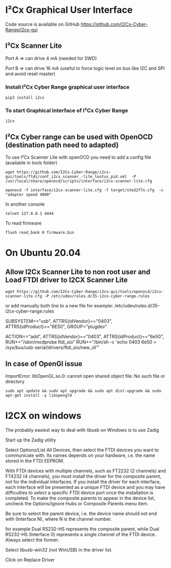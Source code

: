 # I²Cx Graphical User Interface
Code source is available on GitHub
https://github.com/I2Cx-Cyber-Range/i2cx-gui

## I²Cx Scanner Lite
Port A => can drive 4 mA (needed for SWD)

Port B => can drive 16 mA (useful to force logic level on bus like I2C and SPI and avoid reset master)

### Install I²Cx Cyber Range graphical user interface
```console
pip3 install i2cx
```

### To start Graphical Interface of I²Cx Cyber Range
```console
i2cx
```

## I²Cx Cyber range can be used with OpenOCD (destination path need to adapted)
To use I²Cx Scanner Lite with openOCD you need to add a config file (available in tools folder) 
```console
wget https://github.com/I2Cx-Cyber-Range/i2cx-gui/tools/ftdi/conf_i2cx_scanner_-lite_lootus_pid.xml  -P /usr/local/share/openocd/scripts/interface/i2cx-scanner-lite.cfg
```

```console
openocd -f interface/i2cx-scanner-lite.cfg -f target/stm32f7x.cfg  -c "adapter speed 4000"
```

In another console
```console
telnet 127.0.0.1 4444
```

To read firmware
```console
flash read_bank 0 firmware.bin
```

# On Ubuntu 20.04

## Allow I2Cx Scanner Lite to non root user and Load FTDI driver to I2CX Scanner Lite
```console
wget https://github.com/I2Cx-Cyber-Range/i2cx-gui/tools/openocd/i2cx-scanner-lite.cfg -P /etc/udev/rules.d/35-i2cx-cyber-range.rules
```

or add manually both line to a new file for example: /etc/udev/rules.d/35-i2cx-cyber-range.rules

SUBSYSTEM=="usb", ATTRS{idVendor}=="0403", ATTRS{idProduct}=="6E50", GROUP="plugdev"

ACTION=="add", ATTRS{idVendor}=="0403", ATTRS{idProduct}=="6e50", RUN+="/sbin/modprobe ftdi_sio" RUN+="/bin/sh -c 'echo 0403 6e50 > /sys/bus/usb-serial/drivers/ftdi_sio/new_id'"

## In case of OpenGl issue
ImportError: libOpenGL.so.0: cannot open shared object file: No such file or directory

```console
sudo apt update && sudo apt upgrade && sudo apt dist-upgrade && sudo apt-get install -y libopengl0
```

# I2CX on windows
The probably easiest way to deal with libusb on Windows is to use Zadig

Start up the Zadig utility

Select Options/List All Devices, then select the FTDI devices you want to communicate with. Its names depends on your hardware, i.e. the name stored in the FTDI EEPROM.

With FTDI devices with multiple channels, such as FT2232 (2 channels) and FT4232 (4 channels), you must install the driver for the composite parent, not for the individual interfaces. If you install the driver for each interface, each interface will be presented as a unique FTDI device and you may have difficulties to select a specific FTDI device port once the installation is completed. To make the composite parents to appear in the device list, uncheck the Options/Ignore Hubs or Composite Parents menu item.

Be sure to select the parent device, i.e. the device name should not end with (Interface N), where N is the channel number.

for example Dual RS232-HS represents the composite parent, while Dual RS232-HS (Interface 0) represents a single channel of the FTDI device. Always select the former.

Select libusb-win32 (not WinUSB) in the driver list.

Click on Replace Driver